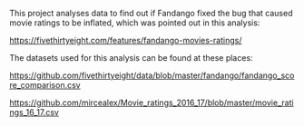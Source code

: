 This project analyses data to find out if Fandango fixed the bug that caused movie ratings to be inflated, which was pointed out in this analysis:

https://fivethirtyeight.com/features/fandango-movies-ratings/

The datasets used for this analysis can be found at these places:

https://github.com/fivethirtyeight/data/blob/master/fandango/fandango_score_comparison.csv

https://github.com/mircealex/Movie_ratings_2016_17/blob/master/movie_ratings_16_17.csv
